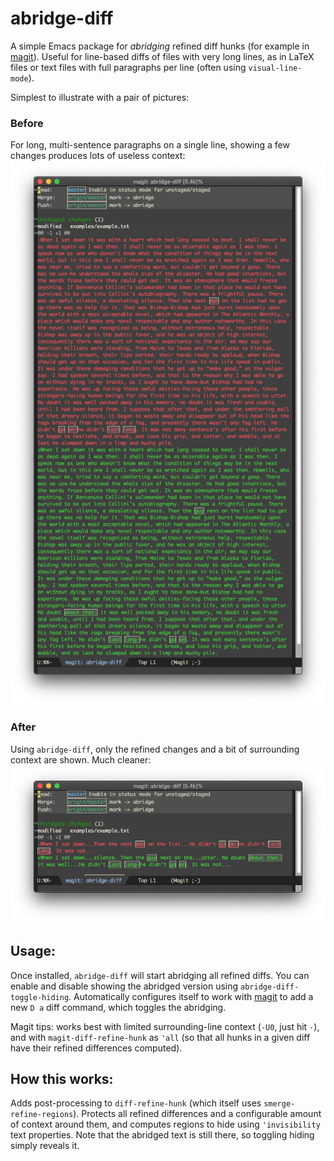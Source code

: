 # abridge-diff
A simple Emacs package for _abridging_ refined diff hunks (for example in [magit](https://github.com/magit/magit)).  Useful for line-based diffs of files with very long lines, as in LaTeX files or text files with full paragraphs per line (often using `visual-line-mode`).

Simplest to illustrate with a pair of pictures:
### Before
For long, multi-sentence paragraphs on a single line, showing a few changes produces lots of useless context:
![](examples/before.png)

### After
Using `abridge-diff`, only the refined changes and a bit of surrounding context are shown.  Much cleaner:
![](examples/after.png)

## Usage:

Once installed, `abridge-diff` will start abridging all refined diffs. You can enable and disable showing the abridged version using `abridge-diff-toggle-hiding`.  Automatically configures itself to work with [magit](https://github.com/magit/magit) to add a new `D a` diff command, which toggles the abridging. 

Magit tips: works best with limited surrounding-line context (`-U0`, just hit `-`), and with `magit-diff-refine-hunk` as `'all` (so that all hunks in a given diff have their refined differences computed). 

## How this works:

Adds post-processing to `diff-refine-hunk` (which itself uses `smerge-refine-regions`).  Protects all refined differences and a configurable amount of context around them, and computes regions to hide using `'invisibility` text properties.  Note that the abridged text is still there, so toggling hiding simply reveals it.
